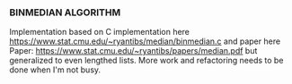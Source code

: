 ### BINMEDIAN ALGORITHM
Implementation based on C implementation here https://www.stat.cmu.edu/~ryantibs/median/binmedian.c
and paper here Paper: https://www.stat.cmu.edu/~ryantibs/papers/median.pdf
but generalized to even lengthed lists. More work and refactoring needs to be done when I'm not busy.

